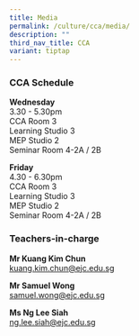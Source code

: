 ```yaml
---
title: Media
permalink: /culture/cca/media/
description: ""
third_nav_title: CCA
variant: tiptap
---
```

<h3><strong>CCA Schedule</strong></h3><p><strong>Wednesday</strong><br>3.30 - 5.30pm<br>CCA Room 3<br>Learning Studio 3<br>MEP Studio 2<br>Seminar Room 4-2A / 2B<br></p><p><strong>Friday</strong><br>4.30 - 6.30pm<br>CCA Room 3<br>Learning Studio 3<br>MEP Studio 2<br>Seminar Room 4-2A / 2B</p><h3><strong>Teachers-in-charge</strong></h3><p><strong>Mr Kuang Kim Chun</strong><br><a href="mailto:kuang.kim.chun@ejc.edu.sg" rel="noopener noreferrer nofollow" target="_blank">kuang.kim.chun@ejc.edu.sg</a></p><p><strong>Mr Samuel Wong</strong><br><a href="mailto:samuel.wong@ejc.edu.sg" rel="noopener noreferrer nofollow" target="_blank">samuel.wong@ejc.edu.sg</a></p><p><strong>Ms Ng Lee Siah</strong><br><a href="mailto:ng.lee.siah@ejc.edu.sg" rel="noopener noreferrer nofollow" target="_blank">ng.lee.siah@ejc.edu.sg</a></p>
